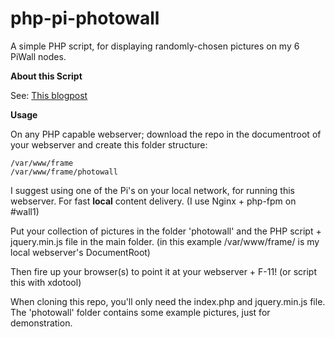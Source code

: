 # php-pi-photowall
A simple PHP script, for displaying randomly-chosen pictures on my 6 PiWall nodes.

**About this Script** 

See: [This blogpost](https://bas.rel.nl/2020/01/21/Raspberry-Pi-Photowall.html)

**Usage**

On any PHP capable webserver; download the repo in the documentroot of your webserver and create this folder structure:

```
/var/www/frame
/var/www/frame/photowall
```

I suggest using one of the Pi's on your local network, for running this webserver. For fast **local** content delivery. (I use Nginx + php-fpm on #wall1)

Put your collection of pictures in the folder 'photowall' and the PHP script + jquery.min.js file in the main folder. (in this example /var/www/frame/ is my local webserver's DocumentRoot)

Then fire up your browser(s) to point it at your webserver + F-11! (or script this with xdotool)

When cloning this repo, you'll only need the index.php and jquery.min.js file. The 'photowall' folder contains some example pictures, just for demonstration.
